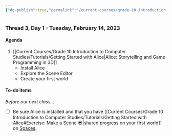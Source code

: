 ```yaml
---
{"dg-publish":true,"permalink":"/current-courses/grade-10-introduction-to-computer-studies/section-2/thread-3/day-1/","dgHomeLink":false}
---
```


### Thread 3, Day 1 - Tuesday, February 14, 2023
#### Agenda

1. [[Current Courses/Grade 10 Introduction to Computer Studies/Tutorials/Getting Started with Alice|Alice: Storytelling and Game Programming in 3D]]
	- Install Alice
	- Explore the Scene Editor
	- Create your first world

#### To-do items
*Before our next class...*

- [ ] Be sure Alice is installed and that you have [[Current Courses/Grade 10 Introduction to Computer Studies/Tutorials/Getting Started with Alice#Exercise: Make a Scene 😎|shared progress on your first world]] on [Spaces](https://ca.spacesedu.com/).